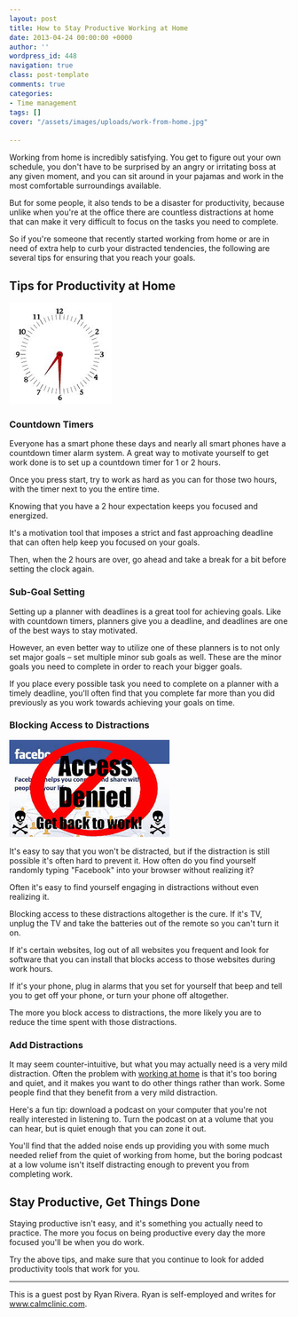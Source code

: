 ```yaml
---
layout: post
title: How to Stay Productive Working at Home
date: 2013-04-24 00:00:00 +0000
author: ''
wordpress_id: 448
navigation: true
class: post-template
comments: true
categories:
- Time management
tags: []
cover: "/assets/images/uploads/work-from-home.jpg"

---
```

Working from home is incredibly satisfying. You get to figure out your own schedule, you don't have to be surprised by an angry or irritating boss at any given moment, and you can sit around in your pajamas and work in the most comfortable surroundings available.

But for some people, it also tends to be a disaster for productivity, because unlike when you're at the office there are countless distractions at home that can make it very difficult to focus on the tasks you need to complete. 

So if you're someone that recently started working from home or are in need of extra help to curb your distracted tendencies, the following are several tips for ensuring that you reach your goals.<!--more-->

## Tips for Productivity at Home

![countdown timer](/assets/images/uploads/448-countdown-timer.jpg)

### Countdown Timers

Everyone has a smart phone these days and nearly all smart phones have a countdown timer alarm system. A great way to motivate yourself to get work done is to set up a countdown timer for 1 or 2 hours. 

Once you press start, try to work as hard as you can for those two hours, with the timer next to you the entire time.

Knowing that you have a 2 hour expectation keeps you focused and energized. 

It's a motivation tool that imposes a strict and fast approaching deadline that can often help keep you focused on your goals. 

Then, when the 2 hours are over, go ahead and take a break for a bit before setting the clock again.

### Sub-Goal Setting

Setting up a planner with deadlines is a great tool for achieving goals. Like with countdown timers, planners give you a deadline, and deadlines are one of the best ways to stay motivated.

However, an even better way to utilize one of these planners is to not only set major goals – set multiple minor sub goals as well. These are the minor goals you need to complete in order to reach your bigger goals. 

If you place every possible task you need to complete on a planner with a timely deadline, you'll often find that you complete far more than you did previously as you work towards achieving your goals on time.

### Blocking Access to Distractions

![block distraction](/assets/images/uploads/448-block-distraction.jpg)

It's easy to say that you won't be distracted, but if the distraction is still possible it's often hard to prevent it. How often do you find yourself randomly typing "Facebook" into your browser without realizing it? 

Often it's easy to find yourself engaging in distractions without even realizing it.

Blocking access to these distractions altogether is the cure. If it's TV, unplug the TV and take the batteries out of the remote so you can't turn it on. 

If it's certain websites, log out of all websites you frequent and look for software that you can install that blocks access to those websites during work hours. 

If it's your phone, plug in alarms that you set for yourself that beep and tell you to get off your phone, or turn your phone off altogether.

The more you block access to distractions, the more likely you are to reduce the time spent with those distractions.

### Add Distractions

It may seem counter-intuitive, but what you may actually need is a very mild distraction. Often the problem with <a href="https://fleep.io/blog/2017/02/working-at-home-boosts-productivity/" rel="nofollow" target="_blank">working at home</a> is that it's too boring and quiet, and it makes you want to do other things rather than work. Some people find that they benefit from a very mild distraction. 

Here's a fun tip: download a podcast on your computer that you're not really interested in listening to. Turn the podcast on at a volume that you can hear, but is quiet enough that you can zone it out.

You'll find that the added noise ends up providing you with some much needed relief from the quiet of working from home, but the boring podcast at a low volume isn't itself distracting enough to prevent you from completing work.

## Stay Productive, Get Things Done

Staying productive isn't easy, and it's something you actually need to practice. The more you focus on being productive every day the more focused you'll be when you do work. 

Try the above tips, and make sure that you continue to look for added productivity tools that work for you.

***

This is a guest post by Ryan Rivera. Ryan is self-employed and writes for www.calmclinic.com.